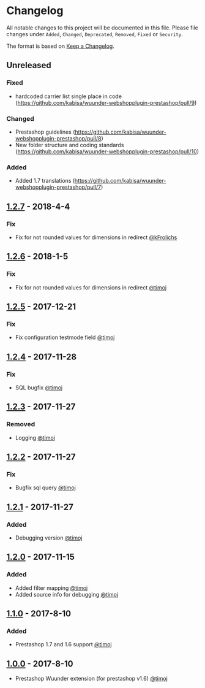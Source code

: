 # Changelog

All notable changes to this project will be documented in this file.
Please file changes under `Added`, `Changed`, `Deprecated`, `Removed`, `Fixed` or `Security`.

The format is based on [Keep a Changelog](http://keepachangelog.com/).

## Unreleased

### Fixed
- hardcoded carrier list single place in code  (https://github.com/kabisa/wuunder-webshopplugin-prestashop/pull/9)

### Changed

- Prestashop guidelines (https://github.com/kabisa/wuunder-webshopplugin-prestashop/pull/8)
- New folder structure and coding standards (https://github.com/kabisa/wuunder-webshopplugin-prestashop/pull/10)

### Added
- Added 1.7 translations  (https://github.com/kabisa/wuunder-webshopplugin-prestashop/pull/7)



## [1.2.7](https://github.com/kabisa/wuunder-webshopplugin-prestashop/releases/tag/1.2.7) - 2018-4-4

### Fix

- Fix for not rounded values for dimensions in redirect [@kFrolichs](https://github.com/kFrolichs)



## [1.2.6](https://github.com/kabisa/wuunder-webshopplugin-prestashop/releases/tag/1.2.6) - 2018-1-5

### Fix

- Fix for not rounded values for dimensions in redirect [@timoj](https://github.com/timoj)



## [1.2.5](https://github.com/kabisa/wuunder-webshopplugin-prestashop/releases/tag/1.2.5) - 2017-12-21

### Fix

- Fix configuration testmode field [@timoj](https://github.com/timoj)



## [1.2.4](https://github.com/kabisa/wuunder-webshopplugin-prestashop/releases/tag/1.2.4) - 2017-11-28

### Fix

- SQL bugfix [@timoj](https://github.com/timoj)



## [1.2.3](https://github.com/kabisa/wuunder-webshopplugin-prestashop/releases/tag/1.2.3) - 2017-11-27

### Removed

- Logging [@timoj](https://github.com/timoj)



## [1.2.2](https://github.com/kabisa/wuunder-webshopplugin-prestashop/releases/tag/1.2.2) - 2017-11-27

### Fix

- Bugfix sql query [@timoj](https://github.com/timoj)



## [1.2.1](https://github.com/kabisa/wuunder-webshopplugin-prestashop/releases/tag/1.2.1) - 2017-11-27

### Added

- Debugging version [@timoj](https://github.com/timoj)



## [1.2.0](https://github.com/kabisa/wuunder-webshopplugin-prestashop/releases/tag/1.2.0) - 2017-11-15

### Added

- Added filter mapping [@timoj](https://github.com/timoj)
- Added source info for debugging [@timoj](https://github.com/timoj)



## [1.1.0](https://github.com/kabisa/wuunder-webshopplugin-prestashop/releases/tag/1.1.0) - 2017-8-10

### Added

- Prestashop 1.7 and 1.6 support [@timoj](https://github.com/timoj)



## [1.0.0](https://github.com/kabisa/wuunder-webshopplugin-prestashop/releases/tag/1.0.0) - 2017-8-10

- Prestashop Wuunder extension (for prestashop v1.6) [@timoj](https://github.com/timoj)
